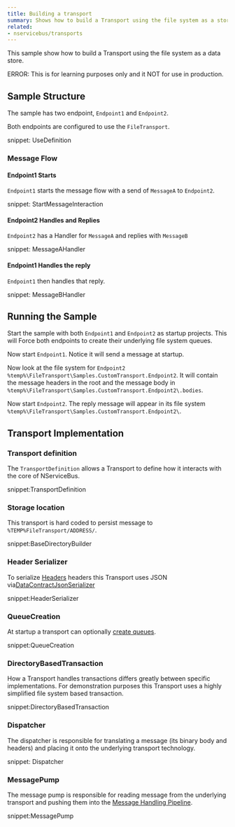```yaml
---
title: Building a transport
summary: Shows how to build a Transport using the file system as a store.
related:
- nservicebus/transports
---
```


This sample show how to build a Transport using the file system as a data store.


ERROR: This is for learning purposes only and it NOT for use in production.


## Sample Structure

The sample has two endpoint, `Endpoint1` and `Endpoint2`.

Both endpoints are configured to use the `FileTransport`.

snippet: UseDefinition


### Message Flow


#### Endpoint1 Starts

`Endpoint1` starts the message flow with a send of `MessageA` to `Endpoint2`.

snippet: StartMessageInteraction


#### Endpoint2 Handles and Replies

`Endpoint2` has a Handler for `MessageA` and replies with `MessageB`

snippet: MessageAHandler


#### Endpoint1 Handles the reply

`Endpoint1` then handles that reply.

snippet: MessageBHandler


## Running the Sample

Start the sample with both `Endpoint1` and `Endpoint2` as startup projects. This will Force both endpoints to create their underlying file system queues.

Now start `Endpoint1`. Notice it will send a message at startup.

Now look at the file system for `Endpoint2` `%temp%\FileTransport\Samples.CustomTransport.Endpoint2`. It will contain the message headers in the root and the message body in `%temp%\FileTransport\Samples.CustomTransport.Endpoint2\.bodies`.

Now start `Endpoint2`. The reply message will appear in its file system `%temp%\FileTransport\Samples.CustomTransport.Endpoint2\`.


## Transport Implementation


### Transport definition

The `TransportDefinition` allows a Transport to define how it interacts with the core of NServiceBus.

snippet:TransportDefinition


### Storage location

This transport is hard coded to persist message to `%TEMP%FileTransport/ADDRESS/`.

snippet:BaseDirectoryBuilder


### Header Serializer

To serialize [Headers](/nservicebus/messaging/headers.md) headers this Transport uses JSON via[DataContractJsonSerializer](https://msdn.microsoft.com/en-us/library/system.runtime.serialization.json.datacontractjsonserializer.aspx)

snippet:HeaderSerializer


### QueueCreation

At startup a transport can optionally [create queues](/nservicebus/transports/queuecreation.md).

snippet:QueueCreation


### DirectoryBasedTransaction

How a Transport handles transactions differs greatly between specific implementations. For demonstration purposes this Transport uses a highly simplified file system based transaction.

snippet:DirectoryBasedTransaction


### Dispatcher

The dispatcher is responsible for translating a message (its binary body and headers) and placing it onto the underlying transport technology.

snippet: Dispatcher


### MessagePump

The message pump is responsible for reading message from the underlying transport and pushing them into the [Message Handling Pipeline](/nservicebus/pipeline/).

snippet:MessagePump